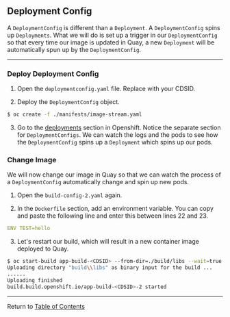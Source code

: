 ## Deployment Config

A `DeploymentConfig` is different than a `Deployment`. A `DeploymentConfig` spins up `Deployments`. What we will do is set up a trigger in our `DeploymentConfig` so that every time our image is updated in Quay, a new `Deployment` will be automatically spun up by the `DeploymentConfig`. 

---

### Deploy Deployment Config

1. Open the `deploymentconfig.yaml` file. Replace <CDSID> with your CDSID. 

2. Deploy the `DeploymentConfig` object. 

```bash
$ oc create -f ./manifests/image-stream.yaml
```

3. Go to the [deployments](https://api.caas.ford.com/console/project/devenablement-workshop-dev/browse/deployments) section in Openshift. Notice the separate section for `DeploymentConfigs`. We can watch the logs and the pods to see how the `DeploymentConfig` spins up a `Deployment` which spins up our pods. 

### Change Image

We will now change our image in Quay so that we can watch the process of a `DeploymentConfig` automatically change and spin up new pods. 

1. Open the `build-config-2.yaml` again. 

2. In the `Dockerfile` section, add an environment variable. You can copy and paste the following line and enter this between lines 22 and 23. 

```yaml
ENV TEST=hello
```

3. Let's restart our build, which will result in a new container image deployed to Quay. 

```bash
$ oc start-build app-build-<CDSID> --from-dir=./build/libs --wait=true
Uploading directory "build\\libs" as binary input for the build ...
......
Uploading finished
build.build.openshift.io/app-build-<CDSID>-2 started
```

---  

Return to [Table of Contents](../README.md#agenda)
